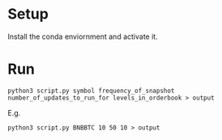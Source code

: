 # Setup

Install the conda enviornment and activate it.

# Run

`python3 script.py symbol frequency_of_snapshot number_of_updates_to_run_for levels_in_orderbook > output`

E.g.

`python3 script.py BNBBTC 10 50 10 > output`   
